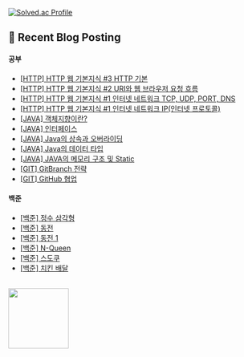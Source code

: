 [![Solved.ac Profile](http://mazassumnida.wtf/api/v2/generate_badge?boj=jj030207)](https://solved.ac/jj030207/)
<br>

## 🤖 Recent Blog Posting 
<!-- BLOG-POST-LIST:START -->

#### 공부

- [[HTTP] HTTP 웹 기본지식 #3 HTTP 기본](https://velog.io/@jaejun03/%EA%B9%80%EC%98%81%ED%95%9CHTTP-%EC%9B%B9-%EA%B8%B0%EB%B3%B8%EC%A7%80%EC%8B%9D-3-HTTP-%EA%B8%B0%EB%B3%B8)
- [[HTTP] HTTP 웹 기본지식 #2 URI와 웹 브라우저 요청 흐름](https://velog.io/@jaejun03/%EA%B9%80%EC%98%81%ED%95%9CHTTP-%EC%9B%B9-%EA%B8%B0%EB%B3%B8%EC%A7%80%EC%8B%9D-2-URI%EC%99%80-%EC%9B%B9-%EB%B8%8C%EB%9D%BC%EC%9A%B0%EC%A0%80-%EC%9A%94%EC%B2%AD-%ED%9D%90%EB%A6%84)
- [[HTTP] HTTP 웹 기본지식 #1 인터넷 네트워크 TCP, UDP, PORT, DNS](https://velog.io/@jaejun03/%EA%B9%80%EC%98%81%ED%95%9CHTTP-%EC%9B%B9-%EA%B8%B0%EB%B3%B8%EC%A7%80%EC%8B%9D-1-%EC%9D%B8%ED%84%B0%EB%84%B7-%EB%84%A4%ED%8A%B8%EC%9B%8C%ED%81%AC-TCP-UDP-PORT-DNS)
- [[HTTP] HTTP 웹 기본지식 #1 인터넷 네트워크 IP(인터넷 프로토콜)](https://velog.io/@jaejun03/%EA%B9%80%EC%98%81%ED%95%9CHTTP-%EC%9B%B9-%EA%B8%B0%EB%B3%B8%EC%A7%80%EC%8B%9D-1-%EC%9D%B8%ED%84%B0%EB%84%B7-%EB%84%A4%ED%8A%B8%EC%9B%8C%ED%81%AC-IP%EC%9D%B8%ED%84%B0%EB%84%B7-%ED%94%84%EB%A1%9C%ED%86%A0%EC%BD%9C)
- [[JAVA] 객체지향이란?](https://velog.io/@jaejun03/Java-%EA%B0%9D%EC%B2%B4%EC%A7%80%ED%96%A5%EC%9D%B4%EB%9E%80)
- [[JAVA] 인터페이스](https://velog.io/@jaejun03/Java-%EC%9D%B8%ED%84%B0%ED%8E%98%EC%9D%B4%EC%8A%A4)
- [[JAVA] Java의 상속과 오버라이딩](https://velog.io/@jaejun03/Java-%EC%83%81%EC%86%8D)
- [[JAVA] Java의 데이터 타입](https://velog.io/@jaejun03/JAVA-Java%EC%9D%98-%EB%8D%B0%EC%9D%B4%ED%84%B0-%ED%83%80%EC%9E%85)
- [[JAVA] JAVA의 메모리 구조 및 Static](https://velog.io/@jaejun03/JAVA-Java-%EB%A9%94%EB%AA%A8%EB%A6%AC-%EA%B5%AC%EC%A1%B0-%EB%B0%8F-Static)
- [[GIT] GitBranch 전략](https://velog.io/@jaejun03/Git-%EB%B8%8C%EB%9E%9C%EC%B9%98-%EC%A0%84%EB%9E%B5-Git-flow-GitHub-flow)
- [[GIT] GitHub 협업](https://velog.io/@jaejun03/GitHub-GitHub%EB%A1%9C-%ED%98%91%EC%97%85%ED%95%98%EA%B8%B0)

#### 백준
- [[백준] 정수 삼각형](https://velog.io/@jaejun03/%EB%B0%B1%EC%A4%80-1932%EB%B2%88-%EC%A0%95%EC%88%98-%EC%82%BC%EA%B0%81%ED%98%95-C)
- [[백준] 동전](https://velog.io/@jaejun03/%EB%B0%B1%EC%A4%80-9084%EB%B2%88-%EB%8F%99%EC%A0%84-C)
- [[백준] 동전 1](https://velog.io/@jaejun03/%EB%B0%B1%EC%A4%80-2293%EB%B2%88-%EB%8F%99%EC%A0%84-1-C)
- [[백준] N-Queen](https://velog.io/@jaejun03/%EB%B0%B1%EC%A4%80-9663%EB%B2%88-N-Queen-C)
- [[백준] 스도쿠](https://velog.io/@jaejun03/%EB%B0%B1%EC%A4%80-2508%EB%B2%88-%EC%8A%A4%EB%8F%84%EC%BF%A0-C)
- [[백준] 치킨 배달](https://velog.io/@jaejun03/%EB%B0%B1%EC%A4%80-15686%EB%B2%88-%EC%B9%98%ED%82%A8-%EB%B0%B0%EB%8B%AC-C)

<!-- BLOG-POST-LIST:END -->

<br>
<a href="https://github.com/imysh578"><img align="center" style="height:120px" src="https://github-readme-stats.vercel.app/api/top-langs/?username=LeeJaeJun1&layout=compact&theme=nord&hide_border=true" /></a> 
